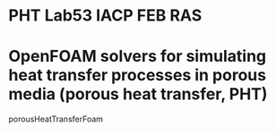 # PHT Lab53 IACP FEB RAS
# OpenFOAM solvers for simulating heat transfer processes in porous media (porous heat transfer, PHT)
porousHeatTransferFoam
